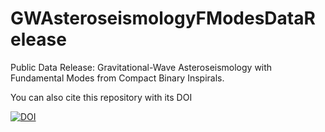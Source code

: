 # GWAsteroseismologyFModesDataRelease
Public Data Release: Gravitational-Wave Asteroseismology with Fundamental Modes from Compact Binary Inspirals.

You can also cite this repository with its DOI 

[![DOI](https://zenodo.org/badge/224395073.svg)](https://zenodo.org/badge/latestdoi/224395073)


